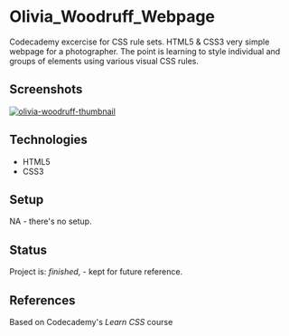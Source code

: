 # Olivia_Woodruff_Webpage
Codecademy excercise for CSS rule sets. HTML5 & CSS3 very simple webpage for a photographer. The point is learning to style individual and groups of elements using various visual CSS rules.

## Screenshots
<a href='https://postimg.cc/4nzPwD1X' target='_blank'><img src='https://i.postimg.cc/4nzPwD1X/olivia-woodruff-thumbnail.png' border='0' alt='olivia-woodruff-thumbnail'/></a>

## Technologies
* HTML5
* CSS3

## Setup
NA - there's no setup.

## Status
Project is: _finished_, - kept for future reference.

## References
Based on Codecademy's _Learn CSS_ course

